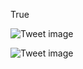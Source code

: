 True


![Tweet image](/asset/crosspoast/GYVm08LWQAMnF2U.png)

![Tweet image](/asset/crosspoast/GYVm7LmWQAIvTvp.png)

